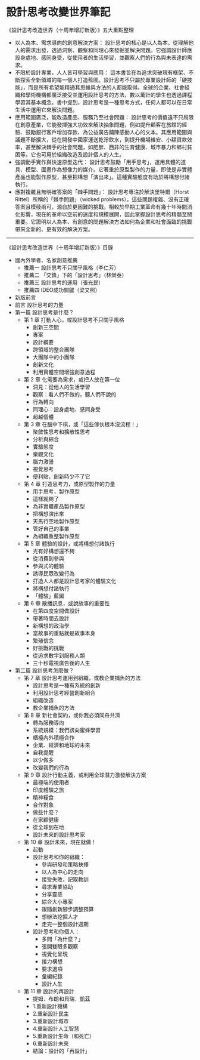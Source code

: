 # 設計思考改變世界筆記

《設計思考改造世界（十周年增訂新版）》五大重點整理
 * 以人為本、需求導向的創意解決方案：
   設計思考的核心是以人為本，從理解他人的需求出發，透過洞察、觀察和同理心來發掘並解決問題。它強調設計師應設身處地、感同身受，從使用者的生活學習，並觀察人們的行為與未表達的需求。
 * 不限於設計專業，人人皆可學習與應用：
   這本書旨在為追求突破現有框架、不斷探索全新領域的每一個人打造藍圖。設計思考不只屬於專業設計師的「硬技能」，而是所有希望能精通其思維與方法的人都能取得。全球的企業、社會組織和學術機構都廣泛接受並運用設計思考的方法，數以萬計的學生也透過課程學習其基本概念。書中提到，設計思考是一種思考方式，任何人都可以在日常生活中運用它來解決問題。
 * 應用範圍廣泛，能改造產品、服務乃至社會問題：
   設計思考的價值遠不只局限在創意產業，它能發揮強大功效來解決抽象問題，例如提升顧客在旅館的經驗、鼓勵銀行客戶增加存款、為公益廣告鋪陳感動人心的文本。其應用範圍與議題不斷擴大，從在開發中國家運送乾淨飲水，到提升機場維安、小額貸款效率，甚至解決棘手的社會問題，如肥胖、西非的生育健康、城市暴力和鄉村貧困等。它也可用於組織改造及設計個人的人生。
 * 強調動手實作與快速原型迭代：
   設計思考鼓勵「用手思考」，運用具體的道具、模型、圖畫作為想像力的媒介。它著重於原型製作的力量，即使是非實體產品也能製作原型，甚至把構想「演出來」。這種實驗態度有助於將構想付諸執行。
 * 應對複雜且無明確答案的「棘手問題」：
   設計思考專注於解決里特爾（Horst Rittel）所稱的「棘手問題」（wicked problems），這些問題複雜、沒有正確答案且模稜兩可，源自於更困難的挑戰。相較於早期工業革命有幾十年時間消化影響，現在的革命以空前的速度和規模展開，因此掌握設計思考的精髓至關重要。它證明以人為本、有創意的問題解決方法如何為企業和社會面臨的挑戰帶來全新的、更有效的解決方案。

-------------

《設計思考改造世界（十周年增訂新版）》目錄
 * 國內外學者、名家創意推薦
   * 推薦一 設計思考不只關乎風格（李仁芳）
   * 推薦二 「交鋒」下的「設計思考」（林榮泰）
   * 推薦三 設計思考的運用（張光民）
   * 推薦四 IDEO成功關鍵（梁又照）
 * 新版前言
 * 前言 設計思考的力量
 * 第一篇 設計思考是什麼？
   * 第 1 章 打動人心，或設計思考不只關乎風格
     * 創新三空間
     * 專案
     * 設計綱要
     * 跨領域的整合團隊
     * 大團隊中的小團隊
     * 創新文化
     * 利用實體空間增強創意過程
   * 第 2 章 化需要為需求，或把人放在第一位
     * 洞見：從他人的生活學習
     * 觀察：看人們不做的，聽人們不說的
     * 行為轉向
     * 同理心：設身處地、感同身受
     * 超越個體
   * 第 3 章 在腦中下棋，或「這些傢伙根本沒流程！」
     * 聚斂性思考和擴散性思考
     * 分析與綜合
     * 實驗態度
     * 樂觀文化
     * 腦力激盪
     * 視覺思考
     * 便利貼，創新時少不了它
   * 第 4 章 打造思考力，或原型製作的力量
     * 用手思考，製作原型
     * 這樣就夠了
     * 為非實體產品製作原型
     * 把構想演出來
     * 天馬行空地製作原型
     * 管好自己的事業
     * 為組織重整製作原型
   * 第 5 章 體驗的設計，或將構想付諸執行
     * 光有好構想還不夠
     * 從消費到參與
     * 參與式的體驗
     * 誘導民眾改變行為
     * 打造人人都是設計思考家的體驗文化
     * 將構想付諸執行
     * 「體驗」藍圖
   * 第 6 章 散播訊息，或說故事的重要性
     * 在第四度空間做設計
     * 帶著時間去設計
     * 新構想的政治學
     * 當故事的重點就是故事本身
     * 繁殖信念
     * 好挑戰的挑戰
     * 從追求數字到服務人類
     * 三十秒電視廣告後的人生
 * 第二篇 設計思考怎麼做？
   * 第 7 章 設計思考運用到組織，或教企業捕魚的方法
     * 設計思考是一種有系統的創新
     * 利用設計思考經營創新組合
     * 組織改造
     * 教企業捕魚的方法
   * 第 8 章 新社會契約，或你我必須同舟共濟
     * 轉為服務導向
     * 系統規模：我們該向蜜蜂學習
     * 櫃檯內外積極合作
     * 企業、經濟和地球的未來
     * 自我提醒
     * 以少做多
     * 改變我們的行為
   * 第 9 章 設計行動主義，或利用全球潛力激發解決方案
     * 最極端的使用者
     * 印度體驗之旅
     * 精神糧食
     * 合作對象
     * 做些什麼？
     * 在家顧健康
     * 從全球到在地
     * 設計未來的設計思考家
   * 第 10 章 設計未來，現在就做！
     * 起動
     * 設計思考和你的組織：
       * 參與研發和策略抉擇
       * 以人為中心的走向
       * 接受失敗，記取教訓
       * 尋求專業協助
       * 分享靈感
       * 綜合大小專案
       * 跟隨創新腳步調整預算
       * 想辦法挖掘人才
       * 走完一整個設計週期
     * 設計思考和你個人：
       * 多問「為什麼？」
       * 張開雙眼多觀察
       * 視覺化呈現
       * 接力構想
       * 要求選項
       * 彙編紀錄
       * 設計人生
   * 第 11 章 設計的再設計
     * 提姆．布朗和貝瑞．凱茲
     * 1.重新設計機構
     * 2.重新設計民主
     * 3.重新設計城市
     * 4.重新設計人工智慧
     * 5.重新設計生命（和死亡）
     * 6.重新設計未來
     * 結論：設計的「再設計」
 
